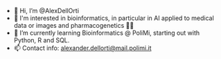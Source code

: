 - 👋 Hi, I’m @AlexDellOrti
- 🥸 I'm interested in bioinformatics, in particular in AI applied to medical data or images and pharmacogenetics 
🔬🧬 
- 🌱 I’m currently learning Bioinformatics @ PoliMi, starting out with Python, R and SQL.
- 📫 Contact info: alexander.dellorti@mail.polimi.it
